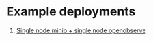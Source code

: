 # Example deployments

1. [Single node minio + single node openobserve](openobserv_minio_k8s_1node/README.md)
